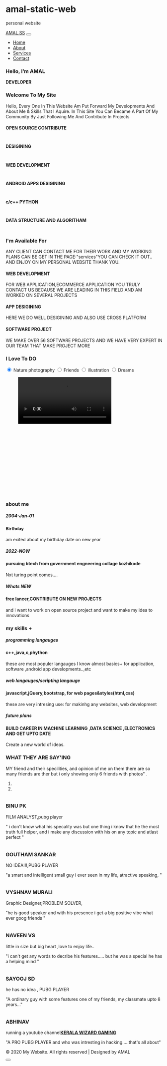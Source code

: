 # amal-static-web
personal website
<!-- Author: amal ss Author URL: none --> <!----------------------------------------------------------------------------------------  <!doctype html> <html lang="en">   <head>     <!-- Required meta tags -->     <meta charset="utf-8">     <meta name="viewport" content="width=device-width, initial-scale=1, shrink-to-fit=no">      <title>AMAL SS</title>     <link rel="icon" type="image/x-icon" href="assets/images/amalsunset.jpeg">     <!-- web fonts -->     <link href="//fonts.googleapis.com/css?family=Nunito:400,600,700,800,900&display=swap" rel="stylesheet">     <link href="//fonts.googleapis.com/css?family=Hind&display=swap" rel="stylesheet">     <!-- //web fonts -->     <!-- Template CSS -->     <link rel="stylesheet" href="assets/css/style-starter.css">   </head>   <body>  <section class="w3l-bootstrap-header">   <nav class="navbar navbar-expand-lg navbar-light py-lg-3 py-2">     <div class="container">       <a class="navbar-brand" href="index.html">AMAL SS</a>       <!-- if logo is image enable this        <a class="navbar-brand" href="#index.html">         <img src="image-path" alt="Your logo" title="Your logo" style="height:35px;" />     </a> -->       <button class="navbar-toggler" type="button" data-toggle="collapse" data-target="#navbarSupportedContent"         aria-controls="navbarSupportedContent" aria-expanded="false" aria-label="Toggle navigation">         <span class="navbar-toggler-icon fa fa-bars"></span>       </button>        <div class="collapse navbar-collapse" id="navbarSupportedContent">         <ul class="navbar-nav ml-auto">           <li class="nav-item">             <a class="nav-link" href="index.html">Home</a>           </li>           <li class="nav-item">             <a class="nav-link" href="about.html">About</a>           </li>           <li class="nav-item">             <a class="nav-link" href="services.html">Services</a>           </li>                              <li class="nav-item">             <a class="nav-link" href="contact.html">Contact</a>           </li>         </ul>                </div>     </div>   </nav> </section>  <!--  Main banner section -->  <section class="w3l-main-banner" id="home">   <div class="companies20-content">     <div class="companies-wrapper">         <div class="item">                       <div class="slider-info banner-view text-center">               <div class="banner-info container">                           <h3 class="banner-text mt-5">Hello, I’m <spam class="name_tag">AMAL</spam>                   </h3>                   <p class="my-4 mb-5"></p><strong>DEVELOPER</strong><br>                               </div>             </div>                    </div>     </div>   </div> </section>  <!--  //Main banner section --> <section class="w3l-about "> <div class="skills-bars py-5">  <div class="container py-md-3">   <div class="heading text-center mx-auto">     <h3 class="head">Welcome To My Site</h3>     <p class="my-3 head"> Hello, Every One In This Website Am Put Forward My Developments And About Me & Skills That I Aquire.       In This Site You Can Became A Part Of My Community By Just Following Me And Contribute In Projects     </p>            </div> <div class="row mt-5 pt-3">     <div class="col-lg-4 col-md-4 col-sm-6 skills-bar-grids mb-4 pb-2">         <h4>OPEN SOURCE CONTRIBUTE</h4>         <div class="progress">         <div class="progress-bar progress-bar-striped bg-color" role="progressbar" style="width: 50% ;height:4px;" aria-valuenow="50" aria-valuemin="0" aria-valuemax="100">       </div>     </div> </div>     <div class="col-lg-4 col-md-4 col-sm-6 skills-bar-grids mb-4 pb-2">         <h4>DESIGINING</h4>         <div class="progress">         <div class="progress-bar progress-bar-striped bg-color" role="progressbar" style="width: 80% ;height:4px;" aria-valuenow="50" aria-valuemin="0" aria-valuemax="100">       </div>     </div> </div> <div class="col-lg-4  col-md-4 col-sm-6 skills-bar-grids mb-4 pb-2">     <h4><spanf fa-fa-DESIGINING></spanf>WEB DEVELOPMENT</h4>     <div class="progress">     <div class="progress-bar progress-bar-striped bg-color" role="progressbar" style="width: 60% ;height:4px;" aria-valuenow="50" aria-valuemin="0" aria-valuemax="100">   </div> </div> </div> <div class="col-lg-4  col-md-4 col-sm-6 skills-bar-grids mb-4 pb-2">     <h4>ANDROID APPS DESIGINING</h4>     <div class="progress">     <div class="progress-bar progress-bar-striped bg-color" role="progressbar" style="width: 70% ;height:4px;" aria-valuenow="50" aria-valuemin="0" aria-valuemax="100">   </div> </div> </div> <div class="col-lg-4  col-md-4 col-sm-6 skills-bar-grids mb-4 pb-2">     <h4>c/c++ PYTHON</h4>     <div class="progress">     <div class="progress-bar progress-bar-striped bg-color" role="progressbar" style="width: 90% ;height:4px;" aria-valuenow="50" aria-valuemin="0" aria-valuemax="100">   </div> </div> </div> <div class="col-lg-4 col-md-4 col-sm-6 skills-bar-grids ">     <h4>DATA STRUCTURE AND ALGORITHAM<h4>     <div class="progress">     <div class="progress-bar progress-bar-striped bg-color" role="progressbar" style="width: 80% ;height:4px;" aria-valuenow="50" aria-valuemin="0" aria-valuemax="100">   </div> </div> </div>   </div>  </div> </div>  </section> <section class="w3l-feature-3" id="features"> 	<div class="grid top-bottom"> 		<div class="container"> 			<div class="heading text-center mx-auto">                 <h3 class="head text-white">I'm Available For</h3>                 <p class="my-3 head text-white"> ANY CLIENT CAN CONTACT ME  FOR THEIR WORK AND MY WORKING PLANS  CAN BE GET IN THE PAGE:"services"YOU CAN CHECK IT OUT..                   AND ENJOY ON MY PERSONAL WEBSITE THANK YOU.</p>               </div> 			<div class="middle-section grid-column text-center mt-5 pt-3"> 				<div class="three-grids-columns"> 					<span class="fa fa-globe"></span> 					<h4>WEB DEVELOPMENT</h4> 					<p>FOR WEB APPLICATION,ECOMMERCE APPLICATION YOU TRULY CONTACT US BECAUSE WE ARE LEADING IN THIS FIELD AND AM WORKED ON SEVERAL PROJECTS</p> 						</div> 				<div class="three-grids-columns"> 					<span class="fa fa-android"></span> 					<h4>APP DESIGINING</h4> 					<p>HERE WE DO WELL DESIGINING  AND ALSO USE CROSS PLATFORM </p> 					</div> 				<div class="three-grids-columns"> 					<span class="fa fa-laptop"></span> 					<h4> SOFTWARE PROJECT</h4> 					<p>WE MAKE OVER 56 SOFTWARE PROJECTS AND WE HAVE VERY EXPERT IN OUR TEAM THAT MAKE  PROJECT MORE </p> 					 				</div> 			</div> 		</div> 	</div> </section> <div class="products-4" id="portfolio">     <!-- Products4 block -->     <div id="products4-block" class="text-center">         <div class="container">             <div class="heading text-center mx-auto mb-5">                 <h3 class="head">I Love To DO</h3>                 <p class="my-3 head">                 </p>               </div>             <input id="tab1" type="radio" name="tabs" checked>             <label class="tabtle" for="tab1">Nature photography</label>              <input id="tab2" type="radio" name="tabs">             <label class="tabtle" for="tab2">Friends</label>              <input id="tab3" type="radio" name="tabs">             <label class="tabtle" for="table">illustration</label>              <input id="tab4" type="radio" name="tabs">             <label class="tabtle" for="tab4">Dreams</label>              <section id="content1" class="tab-content text-left">                 <div class="d-grid grid-col-3">                     <div class="product">                         <a href="assets/images/WhatsApp Video 2023-02-04 at 11.06.37 PM.mp4" data-lightbox="example-set"                             data-title="">                             <figure>                                 <video control> 				       <source src="assets/images/WhatsApp Video 2023-02-04 at 11.06.37 PM.mp4" class="img-responsive" type="video/ogg"> 				    </video>                             </figure>                         </a>                                              </div>                     <div class="product">                         <a href="assets/images/amal std4.jpeg" data-lightbox="example-set"                             data-title="">                             <figure>                                 <img src="assets/images/amal std4.jpeg" class="img-responsive" alt="" />                             </figure>                         </a>                                              </div>                     <div class="product">                         <a href="assets/images/amalcrl.jpeg" data-lightbox="example-set"                             data-title="">                             <figure>                                 <img src="assets/images/amalcrl.jpeg" class="img-responsive" alt="" />                             </figure>                         </a>                                              </div>                     <div class="product">                         <a href="assets/images/amalsunset.jpeg" data-lightbox="example-set"                             data-title="">                             <figure>                                 <img src="assets/images/amalsunset.jpeg" class="img-responsive" alt="" />                             </figure>                         </a>                                              </div>                     <div class="product">                         <a href="assets/images/amalcrl.jpeg" data-lightbox="example-set"                             data-title="">                             <figure>                                 <img src="assets/images/amalcrl1.jpeg" class="img-responsive" alt="" />                             </figure>                         </a>                                             </div>                     <div class="product">                         <a href="assets/images/stonebench.jpeg" data-lightbox="example-set"                             data-title=" " >                             <figure>                                 <img src="assets/images/stonebench.jpeg" class="img-responsive" alt="" />                             </figure>                         </a>                                              </div>                                                           </div>             </section>              <section id="content2" class="tab-content text-left">                 <div class="d-grid grid-col-3">                     <div class="product">                         <a href="assets/images/frirendas.jpeg" data-lightbox="example-set"                             data-title="">                             <figure>                                 <img src="assets/images/frirendas.jpeg" class="img-responsive" alt="" />                             </figure>                         </a>                                              </div>                     <div class="product">                         <a href="assets/images/shibili.jpeg" data-lightbox="example-set"                             data-title="">                             <figure>                                 <img src="assets/images/shibili.jpeg" class="img-responsive" alt="" />                             </figure>                         </a>                                             </div>                     <div class="product">                         <a href="assets/images/sharwan.jpeg" data-lightbox="example-set"                             data-title="">                             <figure>                                 <img src="assets/images/sharwan.jpeg" class="img-responsive" alt="" />                             </figure>                         </a>                                             </div>                     <div class="product">                         <a href="assets/images/fest.jpeg" data-lightbox="example-set"                             data-title="">                             <figure>                                 <img src="assets/images/fest.jpeg" class="img-responsive" alt="" />                             </figure>                         </a>                                             </div>                     <div class="product">                         <a href="assets/images/7 sitdown.jpeg" data-lightbox="example-set"                             data-title="">                             <figure>                                 <img src="assets/images/7 sitdown.jpeg" class="img-responsive" alt="" />                             </figure>                         </a>                                              </div>                     <div class="product">                         <a href="assets/images/IMG_20220523_111223.jpg" data-lightbox="example-set"                             data-title="">                             <figure>                                 <img src="assets/images/IMG_20220523_111223.jpg" class="img-responsive" alt="" />                             </figure>                         </a>                                              </div>                 </div>             </section>              <section id="content3" class="tab-content text-left">                 <div class="d-grid grid-col-3">                     <div class="product">                         <a href="assets/images/g5.jpg" data-lightbox="example-set"                             data-title="">                             <figure>                                 <img src="assets/images/g5.jpg" class="img-responsive" alt="" />                             </figure>                         </a>                                            </div>                     <div class="product">                         <a href="assets/images/g6.jpg" data-lightbox="example-set"                             data-title="">                             <figure>                                 <img src="assets/images/g6.jpg" class="img-responsive" alt="" />                             </figure>                         </a>                                             </div>                     <div class="product">                         <a href="assets/images/g7.jpg" data-lightbox="example-set"                             data-title="">                             <figure>                                 <img src="assets/images/g7.jpg" class="img-responsive" alt="" />                             </figure>                         </a>                                              </div>                 </div>             </section>              <section id="content4" class="tab-content text-left">                 <div class="d-grid grid-col-3">                     <div class="product">                         <a href="assets/images/g.jpg" data-lightbox="example-set"                             data-title="s">                             <figure>                                 <img src="assets/images/cool.jpeg" class="img-responsive" alt="" />                             </figure>                         </a>                                              </div>                  </div>             </section>                              <section id="content4" class="tab-content text-left">                       <div class="d-grid grid-col-3">                     <div class="product">                         <a href="assets/images/temp.jpeg" data-lightbox="example-set"                             data-title="">                             <figure>                                 <img src="assets/images/temp.jpeg" class="img-responsive" alt="" />                           </figure>                         </a>                  </div>                 </div>             </section>         </div>     </div>     <!-- Products4 block --> </div> <script src="assets/js/jquery-3.3.1.min.js"></script> <script src="assets/js/lightbox-plus-jquery.min.js"></script> <section class="services-12" id="experience"> 	<div class="form-12-content"> 		<div class="container"> 			<div class="grid grid-column-2 "> 				 				<div class="column1">           <h3 class="mb-5">about me</h3> 					<div class="experience-top">             <h5>2004-Jan-01</h5> 						<h4>Birthday</h4> 						<p class="my-3 text-white">am exited about my birthday date on new year</p>             </div>             <div class="experience-top">               <h5>2022-NOW</h5>               <h4>pursuing btech from                  government engneering collage kozhikode               </h4>               <p class="my-3 text-white">Nxt turing point comes.... </p>               </div>               <div class="experience-top">                 <h5>Whats NEW</h5>                 <h4>free lancer,CONTRIBUTE ON NEW PROJECTS </h4>                 <p class="my-3 text-white">and i want to work on open source project and want to make my idea to innovations</p>                 </div> 					</div> 					<div class="column2">             <h3 class="mb-5">my skills <spam>+</spam></h3>             <div class="experience-top">               <h5>programming langauges</h5>               <h4>c++,java,c,phython</h4>               <p class="my-3 text-white">these are most populer langauges I know almost basics+ for application, software ,android app developments..,etc </p>               </div>               <div class="experience-top">                 <h5>web langauges/scripting langauge</h5>                 <h4>javascript,jQuery,bootstrap, for web pages&styles(html,css)</h4>                 <p class="my-3 text-white">these are very intresing  use: for makinhg any websites, web development</p>                 </div>                 <div class="experience-top">                   <h5>future plans</h5>                   <h4> BUILD CAREER IN MACHINE LEARNING ,DATA SCIENCE ,ELECTRONICS AND GET UPTO DATE  </h4>                   <p class="my-3 text-white"> Create a new world of ideas.</p>                   </div> 					</div> 			</div> 		</div> 	</div> </section> <section class="w3l-testimonials" id="testimonials">   <div class="customers-6-content py-5">     <div class="container py-lg-3">       <div class="heading text-center mx-auto">         <h3 class="head">WHAT THEY ARE SAY'ING</h3>         <p class="my-3 head "> MY friend and their specilities, and opinion of me on them there are so many friends are ther but i only showing only 6 friends with photos"           .</p>       </div>             <div id="customerhnyCarousel" class="carousel slide" data-ride="carousel">          <ol class="carousel-indicators">           <li data-target="#customerhnyCarousel" data-slide-to="0" class="active"></li>                         <li data-target="#customerhnyCarousel" data-slide-to="1"></li>                                </ol>         <!-- Carousel items -->         <div class="carousel-inner pb-5">            <div class="carousel-item active">             <div class="customer row py-5 mt-3">               <div class="col-lg-4 col-md-6">                 <div class="card">                                     <div class="card-body">                     <img class="card-img-top img-responsive" src="assets/images/binu.jpg" alt="">                     <h3 class="card-title mt-2">BINU PK</h3>                     <p class="sub-title mb-3">FILM ANALYST,pubg player</p>                     <p class="card-text">  " i don't know what his specality was but one thing i know that he the most truth full helper, and i make any discussion with his on any topic and atlast perfect "                     </p>                                                           </div>                 </div>               </div>               <div class="col-lg-4 col-md-6 off-testi-2">                 <div class="card">                                    <div class="card-body">                     <img class="card-img-top img-responsive" src="assets/image/gouthu.jpg" alt="">                     <h3 class="card-title mt-2">GOUTHAM SANKAR</h3>                     <p class="sub-title mb-3">NO IDEA!!!,PUBG PLAYER</p>                     <p class="card-text">  "a smart and intelligent small guy i ever seen in my life, atractive speaking, "                     </p>                                                           </div>                 </div>               </div>               <div class="col-lg-4 offset-md-3 offset-lg-0 col-md-6 off-testi">                 <div class="card">                                      <div class="card-body">                     <img class="card-img-top img-responsive" src="assets/images/VYSHNAV.jpg" alt="">                     <h3 class="card-title mt-2">VYSHNAV MURALI</h3>                     <p class="sub-title mb-3">Graphic Designer,PROBLEM SOLVER,</p>                     <p class="card-text"> "he is good speaker and with his presence i get a big positive vibe what ever goog friends "                      </p>                                                            </div>                 </div>               </div>             </div>           </div>           <!--.item-->            <div class="carousel-item">             <div class="customer row py-5 mt-3">               <div class="col-lg-4 col-md-6">                 <div class="card">                                     <div class="card-body">                     <img class="card-img-top img-responsive" src="assets/images/naveen.jpg" alt="">                     <h3 class="card-title mt-2">NAVEEN VS</h3>                     <p class="sub-title mb-3">little in size but big heart ,love to enjoy life..</p>                     <p class="card-text">  "i can't get any words to decribe his features..... but he was a special                       he has a helping mind  "                     </p>                                                         </div>                 </div>               </div>               <div class="col-lg-4 col-md-6 off-testi-2">                 <div class="card">                                     <div class="card-body">                     <img class="card-img-top img-responsive" src="assets/images/sayooj.jpg" alt="">                     <h3 class="card-title mt-2">SAYOOJ SD</h3>                     <p class="sub-title mb-3">he has no idea , PUBG PLAYER</p>                     <p class="card-text">  "A ordinary guy with some features one of my friends, my classmate upto 8 years..."                      </p>                                                           </div>                 </div>                                                 </div>               <div class="col-lg-4 offset-md-3 offset-lg-0 col-md-6 off-testi">                 <div class="card">                                     <div class="card-body">                     <img class="card-img-top img-responsive" src="assets/images/c1.jpg" alt="">                     <h3 class="card-title mt-2">ABHINAV</h3>                     <p class="sub-title mb-3">running a youtube channel<strong><a href="https://www.youtube.com/channel/UCrXPnlFs6QjiYv8qKsZ9S0A">KERALA WIZARD GAMING</a></strong></p>                     <p class="card-text"> "A PRO PUBG PLAYER and who was intresting in hacking.....that's all about"                     </p>                                                            </div>                 </div>               </div>             </div>                        </div>                      </div>         <!--.carousel-inner-->       </div>     </div>   </div>   <!--//customers --> </section>    <!-- grids block 5 -->  <section class="w3l-footer-29-main" id="footer">   <div class="footer-29 text-center">       <div class="container">                  <div class="main-social-footer-29">                                <a href="https://www.facebook.com/profile.php?id=100057988250692" class="facebook"><span class="fa fa-facebook"></span></a>           <a href="https://twitter.com/Amalss__" class="twitter"><span class="fa fa-twitter"></span></a>           <a href="https://github.com/Amal-webber" class="instagram"><span class="fa fa-github"></span></a>           <a href="https://api.whatsapp.com/send?phone=919400168640" class="whatsapp"><span class="fa fa-whatsapp"></span></a>           <a href="https://studio.youtube.com/channel/UCVhzIoTD7czTXpZPzvJJIfg/editing/images"class="linkedin"><span class="fa fa-youtube"></span></a>           <a href="https://www.linkedin.com/in/amalwebber4527/"class="linkedin"><span class="fa fa-linkedin"></span></a>                   <div class="bottom-copies text-center">               <p class="copy-footer-29">© 2020 My Website. All rights reserved | Designed by  AMAL</a></p>                           </div>       </div>   </div>    <!-- move top -->   <button onclick="topFunction()" id="movetop" title="Go to top">               <span class="fa fa-angle-up"></span>                  </button>                  <script>                      // When the user scrolls down 20px from the top of the document, show the button                      window.onscroll = function () {                          scrollFunction()                      };                                     function scrollFunction() {                          if (document.body.scrollTop > 20 || document.documentElement.scrollTop > 20) {                              document.getElementById("movetop").style.display = "block";                          } else {                              document.getElementById("movetop").style.display = "none";                          }                      }                                     // When the user clicks on the button, scroll to the top of the document                      function topFunction() {                          document.body.scrollTop = 0;                          document.documentElement.scrollTop = 0;                      }                  </script>                  <!-- /move top --> </section> <!-- // grids block 5 --> <script src="assets/js/jquery-3.3.1.min.js"></script> <!-- //footer-28 block --> </section>  <script>     $(function () {       $('.navbar-toggler').click(function () {         $('body').toggleClass('noscroll');       })     });   </script>   <!-- jQuery first, then Popper.js, then Bootstrap JS -->   <script src="https://code.jquery.com/jquery-3.4.1.slim.min.js"     integrity="sha384-J6qa4849blE2+poT4WnyKhv5vZF5SrPo0iEjwBvKU7imGFAV0wwj1yYfoRSJoZ+n" crossorigin="anonymous">   </script>      <script src="https://stackpath.bootstrapcdn.com/bootstrap/4.4.1/js/bootstrap.min.js"     integrity="sha384-wfSDF2E50Y2D1uUdj0O3uMBJnjuUD4Ih7YwaYd1iqfktj0Uod8GCExl3Og8ifwB6" crossorigin="anonymous">   </script>  <!-- Smooth scrolling -->    </body>  </html> <!-- // grids block 5 -->

